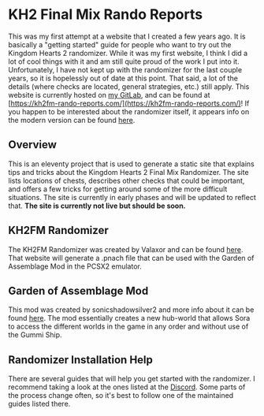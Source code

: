 # KH2 Final Mix Rando Reports
This was my first attempt at a website that I created a few years ago.  It is basically a "getting started" guide for people who want to try out the Kingdom Hearts 2 randomizer.  While it was my first website, I think I did a lot of cool things with it and am still quite proud of the work I put into it.  Unfortunately, I have not kept up with the randomizer for the last couple years, so it is hopelessly out of date at this point.  That said, a lot of the details (where checks are located, general strategies, etc.) still apply.  This website is currently hosted on [my GitLab](https://gitlab.com/coltontcrowe/kh2fm-rando-reports), and can be found at [https://kh2fm-rando-reports.com/](https://kh2fm-rando-reports.com/)!  If you happen to be interested about the randomizer itself, it appears info on the modern version can be found [here](https://tommadness.github.io/KH2Randomizer/).

## Overview
This is an eleventy project that is used to generate a static site that explains tips and tricks about the Kingdom Hearts 2 Final Mix Randomizer.  The site lists locations of chests, describes other checks that could be important, and offers a few tricks for getting around some of the more difficult situations.  The site is currently in early phases and will be updated to reflect that.  **The site is currently not live but should be soon.**


## KH2FM Randomizer
The KH2FM Randomizer was created by Valaxor and can be found [here](https://randomizer.valaxor.com/#/seed).  That website will generate a .pnach file that can be used with the Garden of Assemblage Mod in the PCSX2 emulator.

## Garden of Assemblage Mod
This mod was created by sonicshadowsilver2 and more info about it can be found [here](https://docs.google.com/document/d/1GYjEnrM_TIk7qyO75clPLYD-_nP5wTR7K6SE-Wn-QCg/edit).  The mod essentially creates a new hub-world that allows Sora to access the different worlds in the game in any order and without use of the Gummi Ship.

## Randomizer Installation Help
There are several guides that will help you get started with the randomizer.  I recommend taking a look at the ones listed at the [Discord](https://discord.gg/GcJR7Fv).  Some parts of the process change often, so it's best to follow one of the maintained guides listed there.
